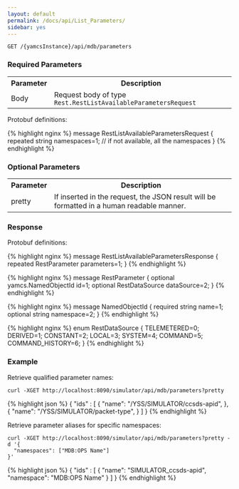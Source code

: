 ```yaml
---
layout: default
permalink: /docs/api/List_Parameters/
sidebar: yes
---
```


```
GET /{yamcsInstance}/api/mdb/parameters
```

### Required Parameters

<table class="inline">
    <tr><th>Parameter</th><th>Description</th></tr>
<tr><td>Body</td><td>Request body of type <code>Rest.RestListAvailableParametersRequest</code></td></tr>
</table>

Protobuf definitions:

{% highlight nginx %}
message RestListAvailableParametersRequest {
  repeated string namespaces=1; // if not available, all the namespaces
}
{% endhighlight %}

### Optional Parameters

<table class="inline">
    <tr><th>Parameter</th><th>Description</th></tr>
     <tr><td>pretty</td><td>If inserted in the request, the JSON result will be formatted in a human readable manner.</td></tr>
</table>

### Response

Protobuf definitions:

{% highlight nginx %}
message RestListAvailableParametersResponse {
  repeated RestParameter parameters=1;
}
{% endhighlight %}

{% highlight nginx %}
message RestParameter {
  optional yamcs.NamedObjectId id=1;
  optional RestDataSource dataSource=2;
}
{% endhighlight %}

{% highlight nginx %}
message NamedObjectId {
  required string name=1;
  optional string namespace=2; 
}
{% endhighlight %}

{% highlight nginx %}
enum RestDataSource {
  TELEMETERED=0;
  DERIVED=1;
  CONSTANT=2;
  LOCAL=3;
  SYSTEM=4;
  COMMAND=5;
  COMMAND_HISTORY=6;
}
{% endhighlight %}

### Example

Retrieve qualified parameter names:

```
curl -XGET http://localhost:8090/simulator/api/mdb/parameters?pretty
```

{% highlight json %}
{
  "ids" : [ {
    "name": "/YSS/SIMULATOR/ccsds-apid",
  }, {
    "name": "/YSS/SIMULATOR/packet-type",
  } ]
}
{% endhighlight %}



Retrieve parameter aliases for specific namespaces:

```
curl -XGET http://localhost:8090/simulator/api/mdb/parameters?pretty -d '{
  "namespaces": ["MDB:OPS Name"]
}'
```

{% highlight json %}
{
  "ids" : [ {
    "name": "SIMULATOR_ccsds-apid",
    "namespace": "MDB:OPS Name"
  } ]
}
{% endhighlight %}


